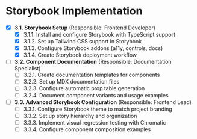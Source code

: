# Storybook Implementation

- [x] **3.1. Storybook Setup** (Responsible: Frontend Developer)
  - [x] 3.1.1. Install and configure Storybook with TypeScript support
  - [x] 3.1.2. Set up Tailwind CSS support in Storybook
  - [x] 3.1.3. Configure Storybook addons (a11y, controls, docs)
  - [x] 3.1.4. Create Storybook deployment workflow

- [ ] **3.2. Component Documentation** (Responsible: Documentation Specialist)
  - [ ] 3.2.1. Create documentation templates for components
  - [ ] 3.2.2. Set up MDX documentation files
  - [ ] 3.2.3. Configure automatic prop table generation
  - [ ] 3.2.4. Document component variants and usage examples

- [ ] **3.3. Advanced Storybook Configuration** (Responsible: Frontend Lead)
  - [ ] 3.3.1. Configure Storybook theme to match project branding
  - [ ] 3.3.2. Set up story hierarchy and organization
  - [ ] 3.3.3. Implement visual regression testing with Chromatic
  - [ ] 3.3.4. Configure component composition examples 